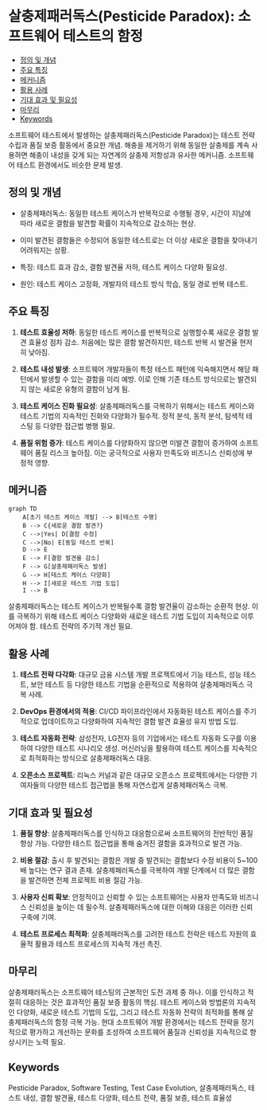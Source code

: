 # 살충제패러독스(Pesticide Paradox): 소프트웨어 테스트의 함정

<!-- mtoc-start -->

- [정의 및 개념](#정의-및-개념)
- [주요 특징](#주요-특징)
- [메커니즘](#메커니즘)
- [활용 사례](#활용-사례)
- [기대 효과 및 필요성](#기대-효과-및-필요성)
- [마무리](#마무리)
- [Keywords](#keywords)

<!-- mtoc-end -->

소프트웨어 테스트에서 발생하는 살충제패러독스(Pesticide Paradox)는 테스트 전략 수립과 품질 보증 활동에서 중요한 개념. 해충을 제거하기 위해 동일한 살충제를 계속 사용하면 해충이 내성을 갖게 되는 자연계의 살충제 저항성과 유사한 메커니즘. 소프트웨어 테스트 환경에서도 비슷한 문제 발생.

## 정의 및 개념

- 살충제패러독스: 동일한 테스트 케이스가 반복적으로 수행될 경우, 시간이 지남에 따라 새로운 결함을 발견할 확률이 지속적으로 감소하는 현상.
- 이미 발견된 결함들은 수정되어 동일한 테스트로는 더 이상 새로운 결함을 찾아내기 어려워지는 상황.

- 특징: 테스트 효과 감소, 결함 발견율 저하, 테스트 케이스 다양화 필요성.
- 원인: 테스트 케이스 고정화, 개발자의 테스트 방식 학습, 동일 경로 반복 테스트.

## 주요 특징

1. **테스트 효율성 저하**: 동일한 테스트 케이스를 반복적으로 실행할수록 새로운 결함 발견 효율성 점차 감소. 처음에는 많은 결함 발견하지만, 테스트 반복 시 발견율 현저히 낮아짐.

2. **테스트 내성 발생**: 소프트웨어 개발자들이 특정 테스트 패턴에 익숙해지면서 해당 패턴에서 발생할 수 있는 결함을 미리 예방. 이로 인해 기존 테스트 방식으로는 발견되지 않는 새로운 유형의 결함이 남게 됨.

3. **테스트 케이스 진화 필요성**: 살충제패러독스를 극복하기 위해서는 테스트 케이스와 테스트 기법의 지속적인 진화와 다양화가 필수적. 정적 분석, 동적 분석, 탐색적 테스팅 등 다양한 접근법 병행 필요.

4. **품질 위험 증가**: 테스트 케이스를 다양화하지 않으면 미발견 결함이 증가하여 소프트웨어 품질 리스크 높아짐. 이는 궁극적으로 사용자 만족도와 비즈니스 신뢰성에 부정적 영향.

## 메커니즘

```mermaid
graph TD
    A[초기 테스트 케이스 개발] --> B[테스트 수행]
    B --> C{새로운 결함 발견?}
    C -->|Yes| D[결함 수정]
    C -->|No| E[동일 테스트 반복]
    D --> E
    E --> F[결함 발견율 감소]
    F --> G[살충제패러독스 발생]
    G --> H[테스트 케이스 다양화]
    H --> I[새로운 테스트 기법 도입]
    I --> B
```

살충제패러독스는 테스트 케이스가 반복될수록 결함 발견율이 감소하는 순환적 현상. 이를 극복하기 위해 테스트 케이스 다양화와 새로운 테스트 기법 도입이 지속적으로 이루어져야 함. 테스트 전략의 주기적 개선 필요.

## 활용 사례

1. **테스트 전략 다각화**: 대규모 금융 시스템 개발 프로젝트에서 기능 테스트, 성능 테스트, 보안 테스트 등 다양한 테스트 기법을 순환적으로 적용하여 살충제패러독스 극복 사례.

2. **DevOps 환경에서의 적용**: CI/CD 파이프라인에서 자동화된 테스트 케이스를 주기적으로 업데이트하고 다양화하여 지속적인 결함 발견 효율성 유지 방법 도입.

3. **테스트 자동화 전략**: 삼성전자, LG전자 등의 기업에서는 테스트 자동화 도구를 이용하여 다양한 테스트 시나리오 생성. 머신러닝을 활용하여 테스트 케이스를 지속적으로 최적화하는 방식으로 살충제패러독스 대응.

4. **오픈소스 프로젝트**: 리눅스 커널과 같은 대규모 오픈소스 프로젝트에서는 다양한 기여자들의 다양한 테스트 접근법을 통해 자연스럽게 살충제패러독스 극복.

## 기대 효과 및 필요성

1. **품질 향상**: 살충제패러독스를 인식하고 대응함으로써 소프트웨어의 전반적인 품질 향상 가능. 다양한 테스트 접근법을 통해 숨겨진 결함을 효과적으로 발견 가능.

2. **비용 절감**: 출시 후 발견되는 결함은 개발 중 발견되는 결함보다 수정 비용이 5~100배 높다는 연구 결과 존재. 살충제패러독스를 극복하여 개발 단계에서 더 많은 결함을 발견하면 전체 프로젝트 비용 절감 가능.

3. **사용자 신뢰 확보**: 안정적이고 신뢰할 수 있는 소프트웨어는 사용자 만족도와 비즈니스 신뢰성을 높이는 데 필수적. 살충제패러독스에 대한 이해와 대응은 이러한 신뢰 구축에 기여.

4. **테스트 프로세스 최적화**: 살충제패러독스를 고려한 테스트 전략은 테스트 자원의 효율적 활용과 테스트 프로세스의 지속적 개선 촉진.

## 마무리

살충제패러독스는 소프트웨어 테스팅의 근본적인 도전 과제 중 하나. 이를 인식하고 적절히 대응하는 것은 효과적인 품질 보증 활동의 핵심. 테스트 케이스와 방법론의 지속적인 다양화, 새로운 테스트 기법의 도입, 그리고 테스트 자동화 전략의 최적화를 통해 살충제패러독스의 함정 극복 가능. 현대 소프트웨어 개발 환경에서는 테스트 전략을 정기적으로 평가하고 개선하는 문화를 조성하여 소프트웨어 품질과 신뢰성을 지속적으로 향상시키는 노력 필요.

## Keywords

Pesticide Paradox, Software Testing, Test Case Evolution, 살충제패러독스, 테스트 내성, 결함 발견율, 테스트 다양화, 테스트 전략, 품질 보증, 테스트 효율성
